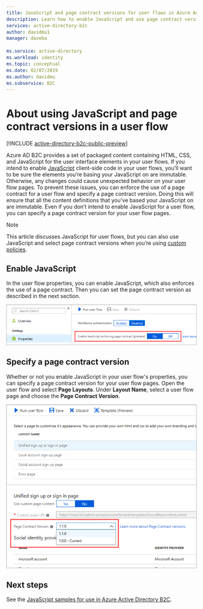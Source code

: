 ```yaml
---
title: JavaScript and page contract versions for user flows in Azure Active Directory B2C | Microsoft Docs
description: Learn how to enable JavaScript and use page contract versions to customize a user flow in Azure Active Directory B2C.
services: active-directory-b2c
author: davidmu1
manager: daveba

ms.service: active-directory
ms.workload: identity
ms.topic: conceptual
ms.date: 02/07/2019
ms.author: davidmu
ms.subservice: B2C
---
```


# About using JavaScript and page contract versions in a user flow

[!INCLUDE [active-directory-b2c-public-preview](../../includes/active-directory-b2c-public-preview.md)]

Azure AD B2C provides a set of packaged content containing HTML, CSS, and JavaScript for the user interface elements in your user flows. If you intend to enable [JavaScript](javascript-samples.md) client-side code in your user flows, you’ll want to be sure the elements you’re basing your JavaScript on are immutable. Otherwise, any changes could cause unexpected behavior on your user flow pages. To prevent these issues, you can enforce the use of a page contract for a user flow and specify a page contract version. Doing this will ensure that all the content definitions that you’ve based your JavaScript on are immutable. Even if you don’t intend to enable JavaScript for a user flow, you can specify a page contract version for your user flow pages.

> [!NOTE]
> This article discusses JavaScript for user flows, but you can also use JavaScript and select page contract versions when you’re using [custom policies](page-contract.md).

## Enable JavaScript

In the user flow properties, you can enable JavaScript, which also enforces the use of a page contract. Then you can set the page contract version as described in the next section.

![Enable JavaScript setting](media/user-flow-javascript-overview/javascript-settings.PNG)

## Specify a page contract version

Whether or not you enable JavaScript in your user flow's properties, you can specify a page contract version for your user flow pages. Open the user flow and select **Page Layouts**. Under **Layout Name**, select a user flow page and choose the **Page Contract Version**.

![Enable JavaScript setting](media/user-flow-javascript-overview/page-contract-version.PNG)

## Next steps
See the [JavaScript samples for use in Azure Active Directory B2C](javascript-samples.md).
